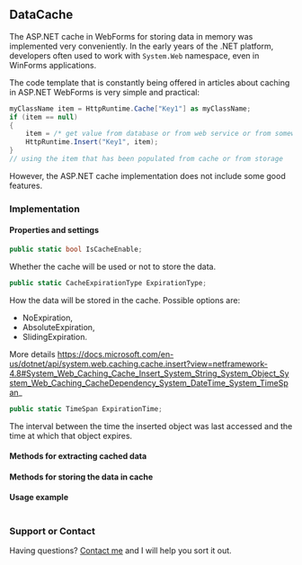 ## DataCache

The ASP.NET cache in WebForms for storing data in memory was implemented very conveniently. In the early years of the .NET platform, developers often used to work with `System.Web` namespace, even in WinForms applications.

The code template that is constantly being offered in articles about caching in ASP.NET WebForms is very simple and practical:

```csharp
myClassName item = HttpRuntime.Cache["Key1"] as myClassName;
if (item == null)
{
    item = /* get value from database or from web service or from somewhere else */;
    HttpRuntime.Insert("Key1", item);
}
// using the item that has been populated from cache or from storage
```

However, the ASP.NET cache implementation does not include some good features.







### Implementation

#### Properties and settings

```csharp
public static bool IsCacheEnable;
```

Whether the cache will be used or not to store the data.

```csharp
public static CacheExpirationType ExpirationType;
```

How the data will be stored in the cache. Possible options are: 
- NoExpiration,
- AbsoluteExpiration,
- SlidingExpiration.

More details https://docs.microsoft.com/en-us/dotnet/api/system.web.caching.cache.insert?view=netframework-4.8#System_Web_Caching_Cache_Insert_System_String_System_Object_System_Web_Caching_CacheDependency_System_DateTime_System_TimeSpan_

```csharp
public static TimeSpan ExpirationTime;
```

The interval between the time the inserted object was last accessed and the time at which that object expires.

#### Methods for extracting cached data



#### Methods for storing the data in cache



#### Usage example

```csharp
```

### Support or Contact

Having questions? [Contact me](https://github.com/CanadianBeaver) and I will help you sort it out.
 
<style> .inner { min-width: 800px !important; max-width: 60% !important; }</style>
